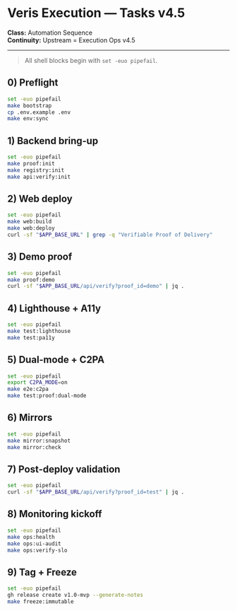 # Veris Execution — Tasks v4.5
**Class:** Automation Sequence  
**Continuity:** Upstream = Execution Ops v4.5

---

> All shell blocks begin with `set -euo pipefail`.

## 0) Preflight
```sh
set -euo pipefail
make bootstrap
cp .env.example .env
make env:sync
```

## 1) Backend bring‑up
```sh
set -euo pipefail
make proof:init
make registry:init
make api:verify:init
```

## 2) Web deploy
```sh
set -euo pipefail
make web:build
make web:deploy
curl -sf "$APP_BASE_URL" | grep -q "Verifiable Proof of Delivery"
```

## 3) Demo proof
```sh
set -euo pipefail
make proof:demo
curl -sf "$APP_BASE_URL/api/verify?proof_id=demo" | jq .
```

## 4) Lighthouse + A11y
```sh
set -euo pipefail
make test:lighthouse
make test:pa11y
```

## 5) Dual‑mode + C2PA
```sh
set -euo pipefail
export C2PA_MODE=on
make e2e:c2pa
make test:proof:dual-mode
```

## 6) Mirrors
```sh
set -euo pipefail
make mirror:snapshot
make mirror:check
```

## 7) Post‑deploy validation
```sh
set -euo pipefail
curl -sf "$APP_BASE_URL/api/verify?proof_id=test" | jq .
```

## 8) Monitoring kickoff
```sh
set -euo pipefail
make ops:health
make ops:ui-audit
make ops:verify-slo
```

## 9) Tag + Freeze
```sh
set -euo pipefail
gh release create v1.0-mvp --generate-notes
make freeze:immutable
```

